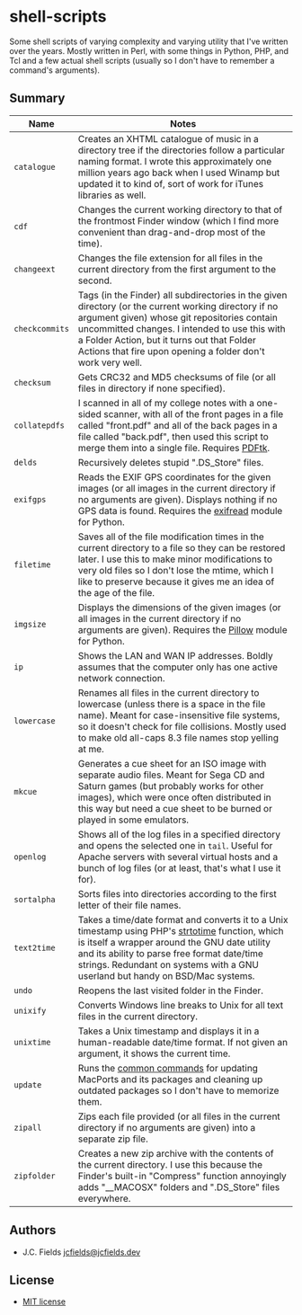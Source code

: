 # shell-scripts

Some shell scripts of varying complexity and varying utility that I've written over the years. Mostly written in Perl, with some things in Python, PHP, and Tcl and a few actual shell scripts (usually so I don't have to remember a command's arguments).

## Summary

| Name | Notes |
| -- | -- |
| `catalogue` | Creates an XHTML catalogue of music in a directory tree if the directories follow a particular naming format. I wrote this approximately one million years ago back when I used Winamp but updated it to kind of, sort of work for iTunes libraries as well. |
| `cdf` | Changes the current working directory to that of the frontmost Finder window (which I find more convenient than drag-and-drop most of the time). |
| `changeext` | Changes the file extension for all files in the current directory from the first argument to the second. |
| `checkcommits` | Tags (in the Finder) all subdirectories in the given directory (or the current working directory if no argument given) whose git repositories contain uncommitted changes. I intended to use this with a Folder Action, but it turns out that Folder Actions that fire upon opening a folder don't work very well. |
| `checksum` | Gets CRC32 and MD5 checksums of file (or all files in directory if none specified). |
| `collatepdfs` | I scanned in all of my college notes with a one-sided scanner, with all of the front pages in a file called "front.pdf" and all of the back pages in a file called "back.pdf", then used this script to merge them into a single file. Requires [PDFtk](https://www.pdflabs.com/tools/pdftk-server/). |
| `delds` | Recursively deletes stupid ".DS\_Store" files. |
| `exifgps` | Reads the EXIF GPS coordinates for the given images (or all images in the current directory if no arguments are given). Displays nothing if no GPS data is found. Requires the [exifread](https://pypi.org/project/ExifRead/) module for Python. |
| `filetime` | Saves all of the file modification times in the current directory to a file so they can be restored later. I use this to make minor modifications to very old files so I don't lose the mtime, which I like to preserve because it gives me an idea of the age of the file. |
| `imgsize` | Displays the dimensions of the given images (or all images in the current directory if no arguments are given). Requires the [Pillow](https://pypi.org/project/Pillow/) module for Python. |
| `ip` | Shows the LAN and WAN IP addresses. Boldly assumes that the computer only has one active network connection. |
| `lowercase` | Renames all files in the current directory to lowercase (unless there is a space in the file name). Meant for case-insensitive file systems, so it doesn't check for file collisions. Mostly used to make old all-caps 8.3 file names stop yelling at me. |
| `mkcue` | Generates a cue sheet for an ISO image with separate audio files. Meant for Sega CD and Saturn games (but probably works for other images), which were once often distributed in this way but need a cue sheet to be burned or played in some emulators. |
| `openlog` | Shows all of the log files in a specified directory and opens the selected one in `tail`. Useful for Apache servers with several virtual hosts and a bunch of log files (or at least, that's what I use it for). |
| `sortalpha` | Sorts files into directories according to the first letter of their file names. |
| `text2time` | Takes a time/date format and converts it to a Unix timestamp using PHP's [strtotime](https://www.php.net/strtotime) function, which is itself a wrapper around the GNU date utility and its ability to parse free format date/time strings. Redundant on systems with a GNU userland but handy on BSD/Mac systems. |
| `undo` | Reopens the last visited folder in the Finder. |
| `unixify` | Converts Windows line breaks to Unix for all text files in the current directory. |
| `unixtime` | Takes a Unix timestamp and displays it in a human-readable date/time format. If not given an argument, it shows the current time. |
| `update` | Runs the [common commands](https://guide.macports.org/chunked/using.common-tasks.html) for updating MacPorts and its packages and cleaning up outdated packages so I don't have to memorize them. |
| `zipall` | Zips each file provided (or all files in the current directory if no arguments are given) into a separate zip file. |
| `zipfolder` | Creates a new zip archive with the contents of the current directory. I use this because the Finder's built-in "Compress" function annoyingly adds "__MACOSX" folders and ".DS\_Store" files everywhere. |

## Authors

- J.C. Fields <jcfields@jcfields.dev>

## License

- [MIT license](https://opensource.org/licenses/mit-license.php)
